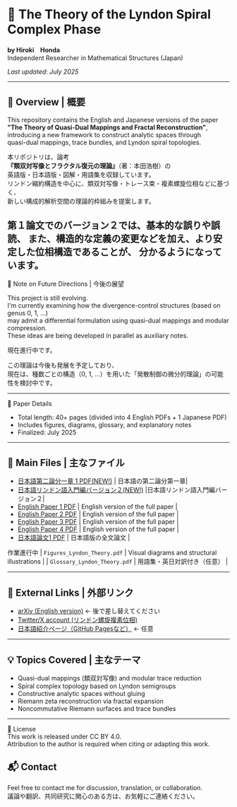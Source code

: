 # 🧩 The Theory of the Lyndon Spiral Complex Phase  
**by Hiroki　Honda**  
Independent Researcher in Mathematical Structures (Japan)

*Last updated: July 2025*

---

## 📘 Overview | 概要

This repository contains the English and Japanese versions of the paper  
**"The Theory of Quasi-Dual Mappings and Fractal Reconstruction"**,  
introducing a new framework to construct analytic spaces through  
quasi-dual mappings, trace bundles, and Lyndon spiral topologies.

本リポジトリは、論考  
**『類双対写像とフラクタル復元の理論』**（著：本田浩樹）の  
英語版・日本語版・図解・用語集を収録しています。  
リンドン縮約構造を中心に、類双対写像・トレース束・複素螺旋位相などに基づく、  
新しい構成的解析空間の理論的枠組みを提案します。

第１論文でのバージョン２では、基本的な誤りや誤読、
また、構造的な定義の変更などを加え、より安定した位相構造であることが、
分かるようになっています。
---
📌 Note on Future Directions | 今後の展望

This project is still evolving.  
I'm currently examining how the divergence-control structures (based on genus 0, 1, ...)  
may admit a differential formulation using quasi-dual mappings and modular compression.  
These ideas are being developed in parallel as auxiliary notes.  

現在進行中です。

この理論は今後も発展を予定しており、  
現在は、種数ごとの構造（0, 1, …）を用いた「発散制御の微分的理論」の可能性を検討中です。

---

📄 Paper Details  
- Total length: 40+ pages (divided into 4 English PDFs + 1 Japanese PDF)  
- Includes figures, diagrams, glossary, and explanatory notes  
- Finalized: July 2025

---

## 📄 Main Files | 主なファイル
- [日本語第二論分一章 1 PDF(NEW!)](Second_Paper,_Chapter_1_Theory_of_Lyndon_Construction_of_Symmetrical_Zero-Point_Structures_by_Divergent_Restoration(jp).pdf) | 日本語の第二論分第一章|
- [日本語リンドン語入門編バージョン２(NEW!)](The_Theory_of_the_Lyndon_Complex_Spiral_Phase(jp)(ver2)2.pdf) |日本語リンドン語入門編バージョン２|
- [English Paper 1 PDF](PartⅡ_The_Theory_of_the_Lyndon_Complex_Spiral_Phase.pdf) | English version of the full paper |
- [English Paper 2 PDF](PartII_The_Basic_Structure_of_the_Application_of_Quasi-dual_Morphism_Intro.pdf) | English version of the full paper |
- [English Paper 3 PDF](PartIII_Applications_of_Mathematical_Theory_of_Dynamic_Fractal_Transformation_to_Various_Fields_AppliedEdition.pdf) | English version of the full paper |
- [English Paper 4 PDF](PartⅣ_Deformations_of_fractals_and_a_generative_approach_to_zeta.pdf) | English version of the full paper |
- [日本語論文1 PDF](The_Theory_of_Quasi-Dual_Mappings_and_Fractal_Reconstruction_Jp.pdf) | 日本語版の全文論文 |

作業進行中
| `Figures_Lyndon_Theory.pdf` | Visual diagrams and structural illustrations |
| `Glossary_Lyndon_Theory.pdf` | 用語集・英日対訳付き（任意） |

---

## 🔗 External Links | 外部リンク

- [arXiv (English version)](https://arxiv.org/abs/XXXX.XXXXX) ← 後で差し替えてください
- [Twitter/X account (リンドン螺旋複素位相)](https://x.com/@Lyndon_Spiral) 
- [日本語紹介ページ（GitHub Pagesなど）](https://yourname.github.io) ← 任意

---

## 💡 Topics Covered | 主なテーマ

- Quasi-dual mappings (類双対写像) and modular trace reduction  
- Spiral complex topology based on Lyndon semigroups  
- Constructive analytic spaces without gluing  
- Riemann zeta reconstruction via fractal expansion  
- Noncommutative Riemann surfaces and trace bundles

---
📄 License  
This work is released under CC BY 4.0.  
Attribution to the author is required when citing or adapting this work.

## 📬 Contact

Feel free to contact me for discussion, translation, or collaboration.  
議論や翻訳、共同研究に関心のある方は、お気軽にご連絡ください。

